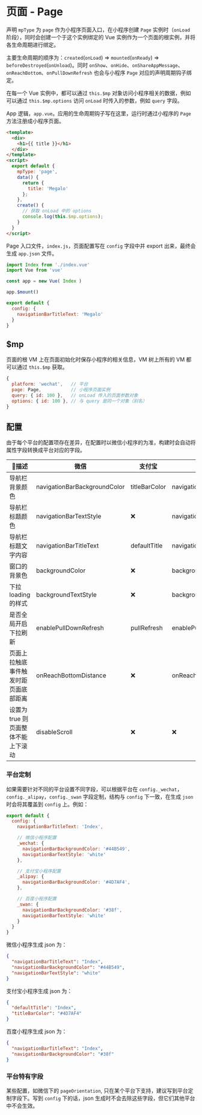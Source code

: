 # 页面 - Page

声明 `mpType` 为 `page` 作为小程序页面入口，在小程序创建 `Page` 实例时（`onLoad` 阶段），同时会创建一个于这个实例绑定的 Vue 实例作为一个页面的根实例，并将各生命周期进行绑定。

主要生命周期的顺序为：`created`(`onLoad`) => `mounted`(`onReady`) => `beforeDestroyed`(`onUnload`)。同时 `onShow`、`onHide`、`onShareAppMessage`、`onReachBottom`、`onPullDownRefresh` 也会与小程序 `Page` 对应的声明周期钩子绑定。

在每一个 Vue 实例中，都可以通过 `this.$mp` 对象访问小程序相关的数据，例如可以通过 `this.$mp.options` 访问 `onLoad` 时传入的参数，例如 `query` 字段。

App 逻辑，`app.vue`。应用的生命周期钩子写在这里，运行时通过小程序的 `Page` 方法注册成小程序页面。

```html
<template>
  <div>
    <h1>{{ title }}</h1>
  </div>
</template>
<script>
  export default {
    mpType: 'page',
    data() {
      return {
        title: 'Megalo'
      };
    },
    create() {
      // 获取 onLoad 中的 options
      console.log(this.$mp.options);
    }
  }
</script>
```

Page 入口文件，`index.js`，页面配置写在 `config` 字段中并 export 出来，最终会生成 `app.json` 文件。

```javascript
import Index from './index.vue'
import Vue from 'vue'

const app = new Vue( Index )

app.$mount()

export default {
  config: {
    navigationBarTitleText: 'Megalo'
  }
}
```

## $mp

页面的根 VM 上在页面初始化时保存小程序的相关信息，VM 树上所有的 VM 都可以通过 `this.$mp` 获取。

```javascript
{
  platform: 'wechat',   // 平台
  page: Page,           // 小程序页面实例
  query: { id: 100 },   // onLoad 传入的页面参数对象
  options: { id: 100 }, // 与 query 是同一个对象（别名）
}
```

## 配置

由于每个平台的配置项存在差异，在配置时以微信小程序的为准，构建时会自动将属性字段转换成平台对应的字段。

描述 | 微信 | 支付宝 | 百度
---|---|---|---
导航栏背景颜色 | navigationBarBackgroundColor | titleBarColor | navigationBarBackgroundColor
导航栏标题颜色 | navigationBarTextStyle | ❌  | navigationBarTextStyle 
导航栏标题文字内容 | navigationBarTitleText | defaultTitle | navigationBarTitleText
窗口的背景色 | backgroundColor | ❌  | backgroundColor
下拉 loading 的样式 | backgroundTextStyle | ❌  | backgroundTextStyle
是否全局开启下拉刷新 | enablePullDownRefresh | pullRefresh | enablePullDownRefresh
页面上拉触底事件触发时距页面底部距离 | onReachBottomDistance | ❌  | onReachBottomDistance
设置为 true 则页面整体不能上下滚动 | disableScroll | ❌  | ❌ 

### 平台定制

如果需要针对不同的平台设置不同字段，可以根据平台在 `config._wechat`，`config._alipay`，`config._swan` 字段定制，结构与 `config` 下一致，在生成 `json` 时会将其覆盖到 `config` 上。例如：

```javascript
export default {
  config: {
    navigationBarTitleText: 'Index',

    // 微信小程序配置
    _wechat: {
      navigationBarBackgroundColor: '#44B549',
      navigationBarTextStyle: 'white'
    },

    // 支付宝小程序配置
    _alipay: {
      navigationBarBackgroundColor: '#4D7AF4',
    },

    // 百度小程序配置
    _swan: {
      navigationBarBackgroundColor: '#38f',
      navigationBarTextStyle: 'white'
    }
  }
}
```

微信小程序生成 json 为：

```json
{
  "navigationBarTitleText": "Index",
  "navigationBarBackgroundColor": "#44B549",
  "navigationBarTextStyle": "white"
}
```

支付宝小程序生成 json 为：

```json
{
  "defaultTitle": "Index",
  "titleBarColor": "#4D7AF4"
}
```

百度小程序生成 json 为：

```json
{
  "navigationBarTitleText": "Index",
  "navigationBarBackgroundColor": "#38f"
}
```

### 平台特有字段

某些配置，如微信下的 `pageOrientation`, 只在某个平台下支持，建议写到平台定制字段下。写到 `config` 下的话，json 生成时不会去除这些字段，但它们其他平台中不会生效。